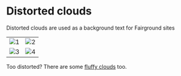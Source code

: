 # Distorted clouds
Distorted clouds are used as a background text for Fairground sites

|   |   |
| :------------: | :------------: |
|![1](./Distorted-Clouds-1.png)|![2](./Distorted-Clouds-2.png)
|![3](./Distorted-Clouds-3.png)|![4](./Distorted-Clouds-4.png)

Too distorted? There are some [fluffy clouds](../Fluffy-Clouds/) too.